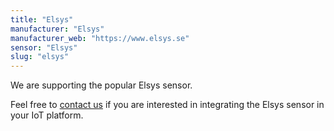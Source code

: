 ```yaml
---
title: "Elsys"
manufacturer: "Elsys"
manufacturer_web: "https://www.elsys.se"
sensor: "Elsys"
slug: "elsys"
---
```


We are supporting the popular Elsys sensor.

Feel free to [contact us](/contact/) if you are interested in integrating the 
Elsys sensor in your IoT platform.


